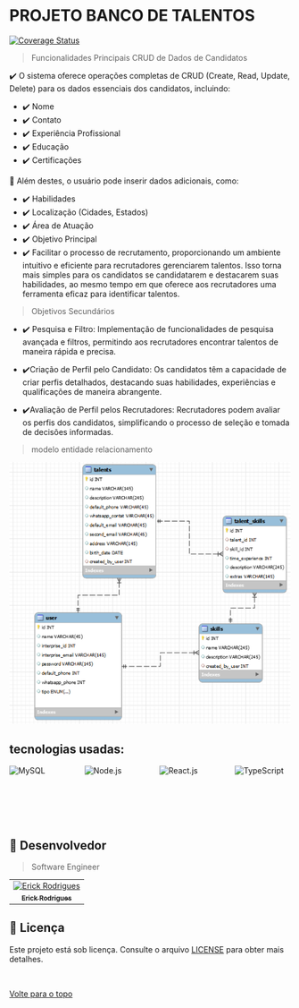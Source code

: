 # PROJETO BANCO DE TALENTOS 

[![Coverage Status](https://coveralls.io/repos/github/seu_nome/projeto/badge.svg?branch=master)](https://coveralls.io/github/seu_nome/projeto?branch=master)

> Funcionalidades Principais
> CRUD de Dados de Candidatos

:heavy_check_mark: O sistema oferece operações completas de CRUD (Create, Read, Update, Delete) para os dados essenciais dos candidatos, incluindo:

- :heavy_check_mark: Nome
- :heavy_check_mark: Contato
- :heavy_check_mark: Experiência Profissional
- :heavy_check_mark: Educação
- :heavy_check_mark: Certificações

🚀 Além destes, o usuário pode inserir dados adicionais, como:

- :heavy_check_mark: Habilidades
- :heavy_check_mark: Localização (Cidades, Estados)
- :heavy_check_mark: Área de Atuação
- :heavy_check_mark: Objetivo Principal
- :heavy_check_mark: Facilitar o processo de recrutamento, proporcionando um ambiente intuitivo e eficiente para recrutadores gerenciarem talentos. Isso torna mais simples para os candidatos se candidatarem e   destacarem suas habilidades, ao mesmo tempo em que oferece aos recrutadores uma ferramenta eficaz para identificar talentos.

> Objetivos Secundários

- :heavy_check_mark: Pesquisa e Filtro: Implementação de funcionalidades de pesquisa avançada e filtros, permitindo aos recrutadores encontrar talentos de maneira rápida e precisa.

- :heavy_check_mark:Criação de Perfil pelo Candidato: Os candidatos têm a capacidade de criar perfis detalhados, destacando suas habilidades, experiências e qualificações de maneira abrangente.

- :heavy_check_mark:Avaliação de Perfil pelos Recrutadores: Recrutadores podem avaliar os perfis dos candidatos, simplificando o processo de seleção e tomada de decisões informadas.

> modelo entidade relacionamento

![Model](./docs/m.png)

## tecnologias usadas:

<div style="display: flex; justify-content: space-between;">
    <img src="https://img.icons8.com/ios/452/mysql.png" alt="MySQL" width="100" height="100">
    <img src="https://cdn.iconscout.com/icon/free/png-512/node-js-1174925.png" alt="Node.js" width="100" height="100">
    <img src="https://cdn.iconscout.com/icon/free/png-512/react-4-1175110.png" alt="React.js" width="100" height="100">
    <img src="https://img.icons8.com/color/452/typescript.png" alt="TypeScript" width="100" height="100">
</div>


## 🤝 Desenvolvedor

> Software Engineer

<table align="center">
  <tr>
    <td align="center">
      <a href="">
        <img src="https://avatars.githubusercontent.com/u/109317442?v=4" width="160px;" alt="Erick Rodrigues"/><br>
        <sub>
          <b>Erick Rodrigues</b>
        </sub>
      </a>
    </td>
  </tr>
</table>


## 📝 Licença

Este projeto está sob licença. Consulte o arquivo [LICENSE](LICENSE) para obter mais detalhes.

&#xa0;



<a href="#top">Volte para o topo</a>